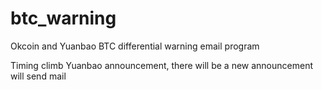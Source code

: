 # btc_warning
Okcoin and Yuanbao BTC differential warning email program

Timing climb Yuanbao announcement, there will be a new announcement will send mail
